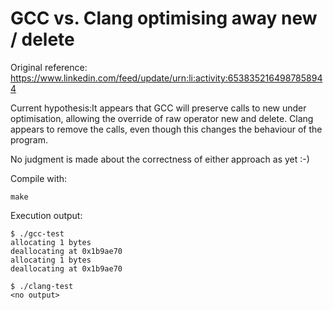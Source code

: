 GCC vs. Clang optimising away new / delete
==========================================

Original reference: https://www.linkedin.com/feed/update/urn:li:activity:6538352164987858944

Current hypothesis:It appears that GCC will preserve calls to new under
optimisation, allowing the override of raw operator new and delete. Clang
appears to remove the calls, even though this changes the behaviour of the
program.

No judgment is made about the correctness of either approach as yet :-)


Compile with:

```
make
```

Execution output:

```
$ ./gcc-test
allocating 1 bytes
deallocating at 0x1b9ae70
allocating 1 bytes
deallocating at 0x1b9ae70

$ ./clang-test
<no output>
```
